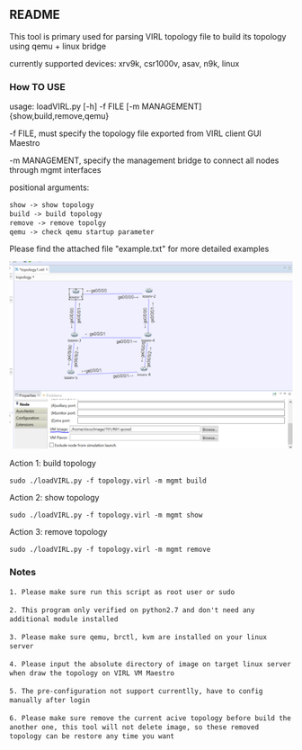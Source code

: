 ## README
This tool is primary used for parsing VIRL topology file to build its topology using qemu + linux bridge

currently supported devices: xrv9k, csr1000v, asav, n9k, linux

### How TO USE

usage: loadVIRL.py [-h] -f FILE [-m MANAGEMENT] {show,build,remove,qemu}

-f FILE, must specify the topology file exported from VIRL client GUI Maestro


-m MANAGEMENT, specify the management bridge to connect all nodes through mgmt interfaces


positional arguments: 

	show -> show topology	
	build -> build topology
	remove -> remove topolgy
	qemu -> check qemu startup parameter

Please find the attached file "example.txt" for more detailed examples


![alt text](https://github.com/JinlongWukong/vrlab/blob/master/topology.PNG)


Action 1: build topology


 	sudo ./loadVIRL.py -f topology.virl -m mgmt build

Action 2: show topology


 	sudo ./loadVIRL.py -f topology.virl -m mgmt show

Action 3: remove topology


 	sudo ./loadVIRL.py -f topology.virl -m mgmt remove
  

### Notes
	1. Please make sure run this script as root user or sudo
	
	2. This program only verified on python2.7 and don't need any additional module installed 

	3. Please make sure qemu, brctl, kvm are installed on your linux server

	4. Please input the absolute directory of image on target linux server when draw the topology on VIRL VM Maestro

	5. The pre-configuration not support currentlly, have to config manually after login
	
	6. Please make sure remove the current acive topology before build the another one, this tool will not delete image, so these removed topology can be restore any time you want 

